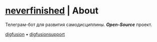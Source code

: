 # [neverfinished](https://t.me/neverfinishedbot) | About

Телеграм-бот для развития самодисциплины. _**Open-Source**_ проект.

[digfusion](https://t.me/digfusionbot) • [digfusionsupport](https://t.me/digfusionsupport)

